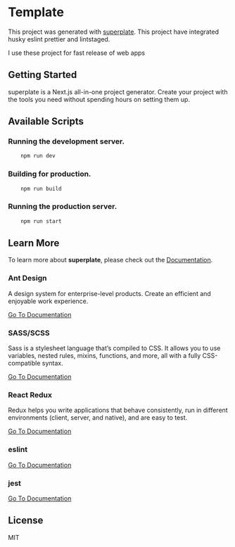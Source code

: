 # Template

This project was generated with [superplate](https://github.com/pankod/superplate).
This project have integrated husky eslint prettier and lintstaged.

I use these project for fast release of web apps

## Getting Started

superplate is a Next.js all-in-one project generator. Create your project with the tools you need without spending hours on setting them up.

## Available Scripts

### Running the development server.

```bash
    npm run dev
```

### Building for production.

```bash
    npm run build
```

### Running the production server.

```bash
    npm run start
```

## Learn More

To learn more about **superplate**, please check out the [Documentation](https://github.com/pankod/superplate).


### **Ant Design**

A design system for enterprise-level products. Create an efficient and enjoyable work experience.

[Go To Documentation](https://ant.design/docs/react/introduce)


### **SASS/SCSS**

Sass is a stylesheet language that’s compiled to CSS. It allows you to use variables, nested rules, mixins, functions, and more, all with a fully CSS-compatible syntax.

[Go To Documentation](https://sass-lang.com/documentation)


### **React Redux**

Redux helps you write applications that behave consistently, run in different environments (client, server, and native), and are easy to test.

[Go To Documentation](https://redux.js.org/introduction/getting-started)


### **eslint**



[Go To Documentation](https://eslint.org/)


### **jest**



[Go To Documentation](https://jestjs.io/)



## License

MIT
